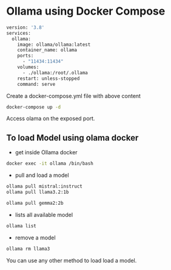 # Ollama using Docker Compose

```bash
version: '3.8'
services:
  ollama:
    image: ollama/ollama:latest
    container_name: ollama
    ports:
      - "11434:11434"
    volumes:
      - ./ollama:/root/.ollama
    restart: unless-stopped
    command: serve
```
Create a docker-compose.yml file with above content

```bash
docker-compose up -d
```
Access olama on the exposed port.

## To load Model using olama docker 

- get inside Ollama docker 

```bash
docker exec -it ollama /bin/bash 
```
- pull and load a model 

```bash
ollama pull mistral:instruct 
ollama pull llama3.2:1b

ollama pull gemma2:2b

```

- lists all available model

```bash
ollama list
```
- remove a model

```bash
ollama rm llama3
```
You can use any other method to load load a model.
